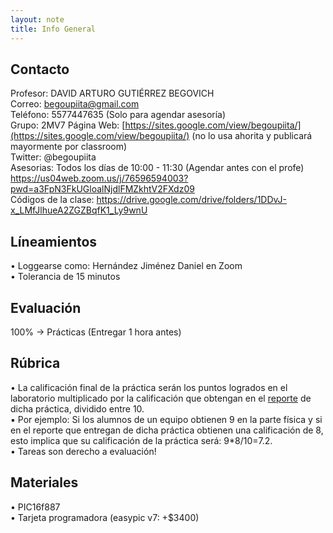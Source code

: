 ```yaml
---
layout: note
title: Info General
---
```


## Contacto
Profesor: DAVID ARTURO GUTIÉRREZ BEGOVICH  
Correo: begoupiita@gmail.com  
Teléfono: 5577447635 (Solo para agendar asesoría)  
Grupo: 2MV7
Página Web: [https://sites.google.com/view/begoupiita/](https://sites.google.com/view/begoupiita/) (no lo usa ahorita y publicará mayormente por classroom)  
Twitter: @begoupiita  
Asesorias: Todos los días de 10:00 - 11:30 (Agendar antes con el profe)  
https://us04web.zoom.us/j/76596594003?pwd=a3FpN3FkUGloalNjdlFMZkhtV2FXdz09  
Códigos de la clase: https://drive.google.com/drive/folders/1DDvJ-x_LMfJlhueA2ZGZBqfK1_Ly9wnU

## Líneamientos

  
• Loggearse como: Hernández Jiménez Daniel en Zoom  
• Tolerancia de 15 minutos  
  

## Evaluación

  
100% → Prácticas (Entregar 1 hora antes)  
  

## Rúbrica

  
• La calificación final de la práctica serán los puntos logrados en el laboratorio multiplicado por la calificación que obtengan en el [reporte](file:///C:/Users/Cori/Documents/Tareas/6to_semestre/Microprocesadores,%20Microcontroladores%20e%20Interfaz/Microcontroladores.ctb_HTML/Info_General--Reportes.html) de dicha práctica, dividido entre 10.  
▪ Por ejemplo: Si los alumnos de un equipo obtienen 9 en la parte física y si en el reporte que entregan de dicha práctica obtienen una calificación de 8, esto implica que su calificación de la práctica será: 9*8/10=7.2.  
• Tareas son derecho a evaluación!  
  

## Materiales

  
• PIC16f887  
• Tarjeta programadora (easypic v7: +$3400)  
